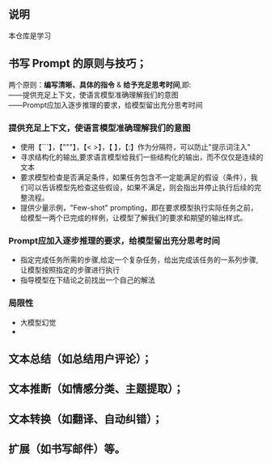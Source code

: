 ## 说明
本仓库是学习
## 书写 Prompt 的原则与技巧；
两个原则：**编写清晰、具体的指令** & **给予充足思考时间**,即:<br>
——提供充足上下文，使语言模型准确理解我们的意图<br>
——Prompt应加入逐步推理的要求，给模型留出充分思考时间<br>

### 提供充足上下文，使语言模型准确理解我们的意图
* 使用【```】，【"""】，【< >】，【<tag> </tag>】，【:】作为分隔符，可以防止"提示词注入"
* 寻求结构化的输出,要求语言模型给我们一些结构化的输出，而不仅仅是连续的文本
* 要求模型检查是否满足条件，如果任务包含不一定能满足的假设（条件），我们可以告诉模型先检查这些假设，如果不满足，则会指出并停止执行后续的完整流程。
* 提供少量示例，"Few-shot" prompting，即在要求模型执行实际任务之前，给模型一两个已完成的样例，让模型了解我们的要求和期望的输出样式。

### Prompt应加入逐步推理的要求，给模型留出充分思考时间
* 指定完成任务所需的步骤,给定一个复杂任务，给出完成该任务的一系列步骤,让模型按照指定的步骤进行执行
* 指导模型在下结论之前找出一个自己的解法

### 局限性
* 大模型幻觉
* 

## 文本总结（如总结用户评论）；

## 文本推断（如情感分类、主题提取）；

## 文本转换（如翻译、自动纠错）；

## 扩展（如书写邮件）等。
